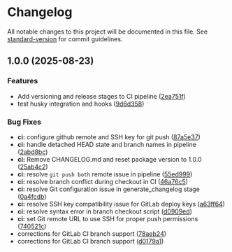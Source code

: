 # Changelog

All notable changes to this project will be documented in this file. See [standard-version](https://github.com/conventional-changelog/standard-version) for commit guidelines.

## 1.0.0 (2025-08-23)


### Features

* Add versioning and release stages to CI pipeline ([2ea751f](https://gitlab.com/adm.standev/cookiecutter-python-template/commit/2ea751fc01c779b7543d88f1bd672c875af7aeff))
* test husky integration and hooks ([9d6d358](https://gitlab.com/adm.standev/cookiecutter-python-template/commit/9d6d3586e5e7e1ce564fdd679358662dbd7e89be))


### Bug Fixes

* **ci:** configure github remote and SSH key for git push ([87a5e37](https://gitlab.com/adm.standev/cookiecutter-python-template/commit/87a5e3707931f4b5cbb9b4d67e3e46b0d049622a))
* **ci:** handle detached HEAD state and branch names in pipeline ([2abd8bc](https://gitlab.com/adm.standev/cookiecutter-python-template/commit/2abd8bc1fd7ac32309a618f4da3add468b32347d))
* **ci:** Remove CHANGELOG.md and reset package version to 1.0.0 ([25ab4c2](https://gitlab.com/adm.standev/cookiecutter-python-template/commit/25ab4c2fb26d81d65ba09d5441dbf7bc328ac635))
* **ci:** resolve `git push both` remote issue in pipeline ([55ed999](https://gitlab.com/adm.standev/cookiecutter-python-template/commit/55ed9997807828f39b2e83ee0e4dbd511eb08603))
* **ci:** resolve branch conflict during checkout in CI ([46a76c5](https://gitlab.com/adm.standev/cookiecutter-python-template/commit/46a76c505078086468ceb7bfc431638b5d662b6b))
* **ci:** resolve Git configuration issue in generate_changelog stage ([0a4fcdb](https://gitlab.com/adm.standev/cookiecutter-python-template/commit/0a4fcdb3a883790728345f6963d78946551ae60f))
* **ci:** resolve SSH key compatibility issue for GitLab deploy keys ([a63ff64](https://gitlab.com/adm.standev/cookiecutter-python-template/commit/a63ff6457b2f7a3fa1743e224a678c28c2bdbbbc))
* **ci:** resolve syntax error in branch checkout script ([d0909ed](https://gitlab.com/adm.standev/cookiecutter-python-template/commit/d0909edc29cfb6c5e85149ea7d535ccf30178ce7))
* **ci:** set Git remote URL to use SSH for proper push permissions ([740521c](https://gitlab.com/adm.standev/cookiecutter-python-template/commit/740521cf7f4e7b3cf0d3b29645ac18e91219bd54))
* corrections for GitLab CI branch support ([78aeb24](https://gitlab.com/adm.standev/cookiecutter-python-template/commit/78aeb243441985bdffe7d2f77828c650ade29c87))
* corrections for GitLab CI branch support ([d0179a1](https://gitlab.com/adm.standev/cookiecutter-python-template/commit/d0179a1f2d2489542fb0151d729f4e9ec4c3b25a))
